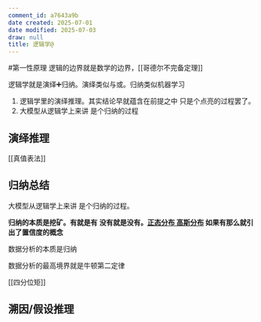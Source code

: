 ```yaml
---
comment_id: a7643a9b
date created: 2025-07-01
date modified: 2025-07-03
draw: null
title: 逻辑学@
---
```

#第一性原理 逻辑的边界就是数学的边界，[[哥德尔不完备定理]]

逻辑学就是演绎➕归纳。演绎类似与或。归纳类似机器学习

1. 逻辑学里的演绎推理。其实结论早就蕴含在前提之中 只是个点亮的过程罢了。
2. 大模型从逻辑学上来讲 是个归纳的过程

## 演绎推理

[[真值表法]]

## 归纳总结

大模型从逻辑学上来讲 是个归纳的过程。

**归纳的本质是挖矿。有就是有** **没有就是没有。[正态分布 高斯分布](正态分布%20高斯分布.md)
如果有那么就引出了置信度的概念**

数据分析的本质是归纳

数据分析的最高境界就是牛顿第二定律

[[四分位矩]]

## 溯因/假设推理
